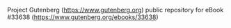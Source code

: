 Project Gutenberg (https://www.gutenberg.org) public repository for eBook #33638 (https://www.gutenberg.org/ebooks/33638)
